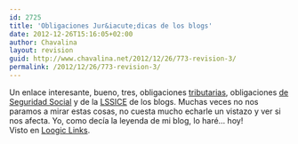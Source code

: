 ```yaml
---
id: 2725
title: 'Obligaciones Jur&iacute;dicas de los blogs'
date: 2012-12-26T15:16:05+02:00
author: Chavalina
layout: revision
guid: http://www.chavalina.net/2012/12/26/773-revision-3/
permalink: /2012/12/26/773-revision-3/
---
```

Un enlace interesante, bueno, tres, obligaciones <a href="http://derechoynormas.blogspot.com/2006/12/obligaciones-jurdicas-de-los-blogs-i.html" target="_blank">tributarias</a>, obligaciones <a href="http://derechoynormas.blogspot.com/2006/12/obligaciones-jurdicas-de-los-blogs-ii.html" target="_blank">de Seguridad Social</a> y de la <a href="http://derechoynormas.blogspot.com/2006/12/obligaciones-jurdicas-de-los-blogs-ii_08.html" target="_blank">LSSICE</a> de los blogs. Muchas veces no nos paramos a mirar estas cosas, no cuesta mucho echarle un vistazo y ver si nos afecta. Yo, como dec&iacute;a la leyenda de mi blog, lo haré… hoy!  
Visto en <a href="http://www.loogic.com/index.php/2006/12/12/loogic-links-7/" target="_blank">Loogic Links</a>.